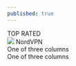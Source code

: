 ```yaml
---
published: true
---
```

  
<div class="container">
  <div class="row">
    <div class="shadow p-0 m-2 mb-5 bg-white rounded-3 col-sm text-center">
      <div class="align-items-start bg-primary rounded-top text-white text-center font-weight-bold p-1">TOP RATED</div>
      <img src="https://user-images.githubusercontent.com/93347720/158029318-ba914ba7-210d-44cd-8970-b4ae399fc737.png">
      NordVPN
    </div>
    <div class="shadow p-0 m-2 mb-5 bg-white rounded-3 col-sm">
      One of three columns
    </div>
    <div class="shadow p-0 m-2 mb-5 bg-white rounded-3 col-sm">
      One of three columns
    </div>
  </div>
</div>
